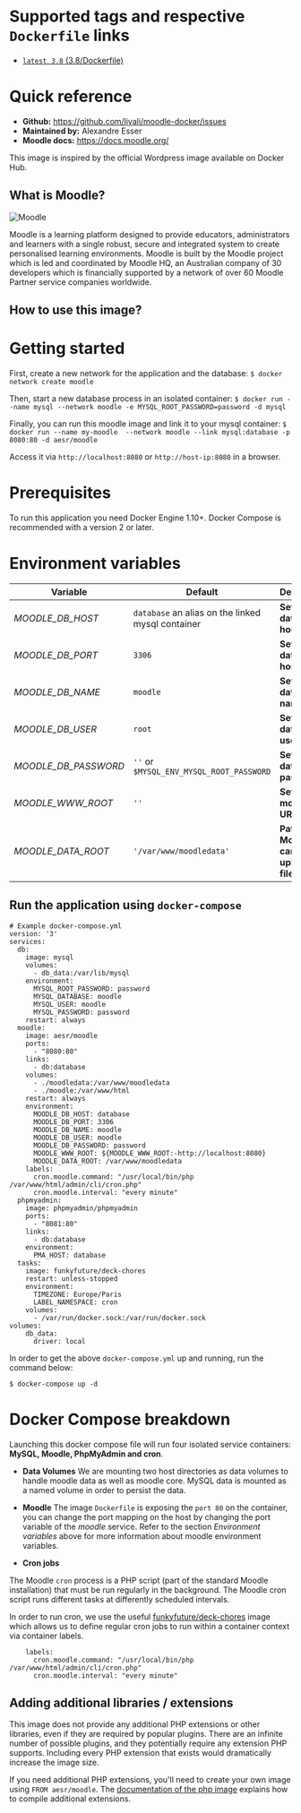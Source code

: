 # Supported tags and respective `Dockerfile` links
* [`latest`, `3.8` (3.8/Dockerfile)](https://github.com/liyali/moodle-docker/blob/master/3.x/Dockerfile)

# Quick reference
* **Github:**
https://github.com/liyali/moodle-docker/issues
* **Maintained by:**
Alexandre Esser
* **Moodle docs:**
https://docs.moodle.org/



This image is inspired by the official Wordpress image available on Docker Hub.

## What is Moodle?

![Moodle](https://moodle.org/logo/moodle-logo.png "Moodle logo")

Moodle is a learning platform designed to provide educators, administrators and learners with a single robust, secure and integrated system to create personalised learning environments.
Moodle is built by the Moodle project which is led and coordinated by Moodle HQ, an Australian company of 30 developers which is financially supported by a network of over 60 Moodle Partner service companies worldwide.

## How to use this image?

# Getting started

First, create a new network for the application and the database:
`$ docker network create moodle`

Then, start a new database process in an isolated container:
`$ docker run --name mysql --network moodle -e MYSQL_ROOT_PASSWORD=password -d mysql`

Finally, you can run this moodle image and link it to your mysql container:
`$ docker run --name my-moodle  --network moodle --link mysql:database -p 8080:80 -d aesr/moodle`

Access it via `http://localhost:8080` or `http://host-ip:8080` in a browser.

# Prerequisites

To run this application you need Docker Engine 1.10+. Docker Compose is recommended with a version 2 or later.

# Environment variables

Variable | Default | Description
--- | --- | ---
*MOODLE_DB_HOST* | `database` an alias on the linked mysql container | **Set the database host**
*MOODLE_DB_PORT* | `3306` | **Set the database host port**
*MOODLE_DB_NAME* | `moodle` | **Set the database name**
*MOODLE_DB_USER* | `root` | **Set the database user**
*MOODLE_DB_PASSWORD* | `''` or `$MYSQL_ENV_MYSQL_ROOT_PASSWORD` | **Set the database password**
*MOODLE_WWW_ROOT* | `''` | **Set the moodle URL**
*MOODLE_DATA_ROOT* | `'/var/www/moodledata'` | **Path where Moodle can save uploaded files**

## Run the application using `docker-compose`

```
# Example docker-compose.yml
version: '3'
services:
  db:
    image: mysql
    volumes:
      - db_data:/var/lib/mysql
    environment:
      MYSQL_ROOT_PASSWORD: password
      MYSQL_DATABASE: moodle
      MYSQL_USER: moodle
      MYSQL_PASSWORD: password
    restart: always
  moodle:
    image: aesr/moodle
    ports:
      - "8080:80"
    links:
      - db:database
    volumes:
      - ./moodledata:/var/www/moodledata
      - ./moodle:/var/www/html
    restart: always
    environment:
      MOODLE_DB_HOST: database
      MOODLE_DB_PORT: 3306
      MOODLE_DB_NAME: moodle
      MOODLE_DB_USER: moodle
      MOODLE_DB_PASSWORD: password
      MOODLE_WWW_ROOT: ${MOODLE_WWW_ROOT:-http://localhost:8080}
      MOODLE_DATA_ROOT: /var/www/moodledata
    labels:
      cron.moodle.command: "/usr/local/bin/php /var/www/html/admin/cli/cron.php"
      cron.moodle.interval: "every minute"
  phpmyadmin:
    image: phpmyadmin/phpmyadmin
    ports:
      - "8081:80"
    links:
      - db:database
    environment:
      PMA_HOST: database
  tasks:
    image: funkyfuture/deck-chores
    restart: unless-stopped
    environment:
      TIMEZONE: Europe/Paris
      LABEL_NAMESPACE: cron
    volumes:
      - /var/run/docker.sock:/var/run/docker.sock
volumes:
    db_data:
      driver: local
```


In order to get the above `docker-compose.yml` up and running, run the command below:

`$ docker-compose up -d`

# Docker Compose breakdown

Launching this docker compose file will run four isolated service containers: **MySQL, Moodle, PhpMyAdmin and cron**.

* __Data Volumes__
We are mounting two host directories as data volumes to handle moodle data as well as moodle core. MySQL data is mounted as a named volume in order to persist the data.

* __Moodle__
The image `Dockerfile` is exposing the `port 80` on the container, you can change the port mapping on the host by changing the port variable of the _moodle_ service.
Refer to the section _Environment variables_ above for more information about moodle environment variables.

* __Cron jobs__

The Moodle `cron` process is a PHP script (part of the standard Moodle installation) that must be run regularly in the background. The Moodle cron script runs different tasks at differently scheduled intervals.

In order to run cron, we use the useful [funkyfuture/deck-chores](https://hub.docker.com/r/funkyfuture/deck-chores/) image which allows us to define regular cron jobs to run within a container context via container labels.

````
    labels:
      cron.moodle.command: "/usr/local/bin/php /var/www/html/admin/cli/cron.php"
      cron.moodle.interval: "every minute"
````

## Adding additional libraries / extensions

This image does not provide any additional PHP extensions or other libraries, even if they are required by popular plugins. There are an infinite number of possible plugins, and they potentially require any extension PHP supports. Including every PHP extension that exists would dramatically increase the image size.

If you need additional PHP extensions, you'll need to create your own image using `FROM aesr/moodle`. The [documentation of the php image](https://github.com/docker-library/docs/blob/master/php/README.md#how-to-install-more-php-extensions) explains how to compile additional extensions.

